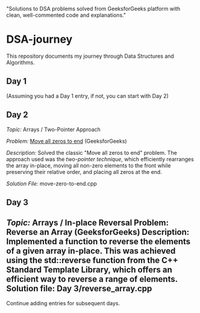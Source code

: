 
"Solutions to DSA problems solved from GeeksforGeeks platform with clean, well-commented code and explanations."
# DSA-journey

This repository documents my journey through Data Structures and Algorithms.

## Day 1

(Assuming you had a Day 1 entry, if not, you can start with Day 2)

## Day 2

*Topic:* Arrays / Two-Pointer Approach

*Problem:* [Move all zeros to end](https://www.geeksforgeeks.org/move-all-zeros-to-end-of-array/) (GeeksforGeeks)

*Description:* Solved the classic "Move all zeros to end" problem. The approach used was the *two-pointer technique*, which efficiently rearranges the array in-place, moving all non-zero elements to the front while preserving their relative order, and placing all zeros at the end.

*Solution File:* move-zero-to-end.cpp

## Day 3  

*Topic:* Arrays / In-place Reversal Problem: Reverse an Array (GeeksforGeeks) Description: Implemented a function to reverse the elements of a given array in-place. This was achieved using the std::reverse function from the C++ Standard Template Library, which offers an efficient way to reverse a range of elements. Solution file: Day 3/reverse_array.cpp
---

Continue adding entries for subsequent days.
